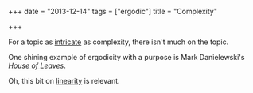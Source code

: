 +++
date = "2013-12-14"
tags = ["ergodic"]
title = "Complexity"

+++

For a topic as [intricate](/carr-tweetform-thesis-1.html) as
complexity, there isn't much on the topic.

One shining example of ergodicity with a purpose is Mark Danielewski's *[House
of Leaves](/house-of-leaves.html)*.

Oh, this bit on [linearity](/hv-linearity.html) is relevant.
